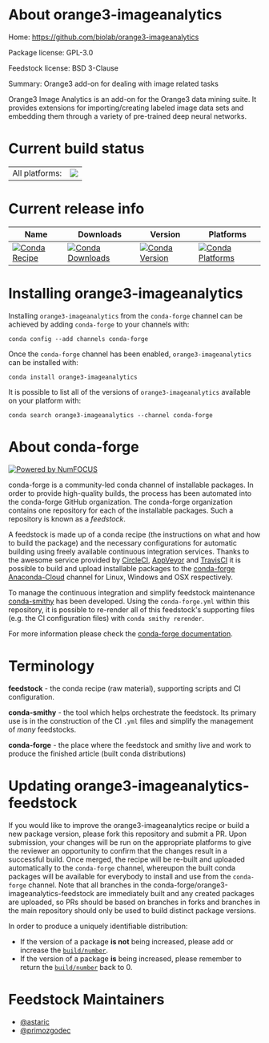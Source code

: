 About orange3-imageanalytics
============================

Home: https://github.com/biolab/orange3-imageanalytics

Package license: GPL-3.0

Feedstock license: BSD 3-Clause

Summary: Orange3 add-on for dealing with image related tasks

Orange3 Image Analytics is an add-on for the Orange3 data mining suite.
It provides extensions for importing/creating labeled image data sets and
embedding them through a variety of pre-trained deep neural networks.


Current build status
====================


<table><tr><td>All platforms:</td>
    <td>
      <a href="https://dev.azure.com/conda-forge/feedstock-builds/_build/latest?definitionId=3152&branchName=master">
        <img src="https://dev.azure.com/conda-forge/feedstock-builds/_apis/build/status/orange3-imageanalytics-feedstock?branchName=master">
      </a>
    </td>
  </tr>
</table>

Current release info
====================

| Name | Downloads | Version | Platforms |
| --- | --- | --- | --- |
| [![Conda Recipe](https://img.shields.io/badge/recipe-orange3--imageanalytics-green.svg)](https://anaconda.org/conda-forge/orange3-imageanalytics) | [![Conda Downloads](https://img.shields.io/conda/dn/conda-forge/orange3-imageanalytics.svg)](https://anaconda.org/conda-forge/orange3-imageanalytics) | [![Conda Version](https://img.shields.io/conda/vn/conda-forge/orange3-imageanalytics.svg)](https://anaconda.org/conda-forge/orange3-imageanalytics) | [![Conda Platforms](https://img.shields.io/conda/pn/conda-forge/orange3-imageanalytics.svg)](https://anaconda.org/conda-forge/orange3-imageanalytics) |

Installing orange3-imageanalytics
=================================

Installing `orange3-imageanalytics` from the `conda-forge` channel can be achieved by adding `conda-forge` to your channels with:

```
conda config --add channels conda-forge
```

Once the `conda-forge` channel has been enabled, `orange3-imageanalytics` can be installed with:

```
conda install orange3-imageanalytics
```

It is possible to list all of the versions of `orange3-imageanalytics` available on your platform with:

```
conda search orange3-imageanalytics --channel conda-forge
```


About conda-forge
=================

[![Powered by NumFOCUS](https://img.shields.io/badge/powered%20by-NumFOCUS-orange.svg?style=flat&colorA=E1523D&colorB=007D8A)](http://numfocus.org)

conda-forge is a community-led conda channel of installable packages.
In order to provide high-quality builds, the process has been automated into the
conda-forge GitHub organization. The conda-forge organization contains one repository
for each of the installable packages. Such a repository is known as a *feedstock*.

A feedstock is made up of a conda recipe (the instructions on what and how to build
the package) and the necessary configurations for automatic building using freely
available continuous integration services. Thanks to the awesome service provided by
[CircleCI](https://circleci.com/), [AppVeyor](https://www.appveyor.com/)
and [TravisCI](https://travis-ci.org/) it is possible to build and upload installable
packages to the [conda-forge](https://anaconda.org/conda-forge)
[Anaconda-Cloud](https://anaconda.org/) channel for Linux, Windows and OSX respectively.

To manage the continuous integration and simplify feedstock maintenance
[conda-smithy](https://github.com/conda-forge/conda-smithy) has been developed.
Using the ``conda-forge.yml`` within this repository, it is possible to re-render all of
this feedstock's supporting files (e.g. the CI configuration files) with ``conda smithy rerender``.

For more information please check the [conda-forge documentation](https://conda-forge.org/docs/).

Terminology
===========

**feedstock** - the conda recipe (raw material), supporting scripts and CI configuration.

**conda-smithy** - the tool which helps orchestrate the feedstock.
                   Its primary use is in the construction of the CI ``.yml`` files
                   and simplify the management of *many* feedstocks.

**conda-forge** - the place where the feedstock and smithy live and work to
                  produce the finished article (built conda distributions)


Updating orange3-imageanalytics-feedstock
=========================================

If you would like to improve the orange3-imageanalytics recipe or build a new
package version, please fork this repository and submit a PR. Upon submission,
your changes will be run on the appropriate platforms to give the reviewer an
opportunity to confirm that the changes result in a successful build. Once
merged, the recipe will be re-built and uploaded automatically to the
`conda-forge` channel, whereupon the built conda packages will be available for
everybody to install and use from the `conda-forge` channel.
Note that all branches in the conda-forge/orange3-imageanalytics-feedstock are
immediately built and any created packages are uploaded, so PRs should be based
on branches in forks and branches in the main repository should only be used to
build distinct package versions.

In order to produce a uniquely identifiable distribution:
 * If the version of a package **is not** being increased, please add or increase
   the [``build/number``](https://conda.io/docs/user-guide/tasks/build-packages/define-metadata.html#build-number-and-string).
 * If the version of a package **is** being increased, please remember to return
   the [``build/number``](https://conda.io/docs/user-guide/tasks/build-packages/define-metadata.html#build-number-and-string)
   back to 0.

Feedstock Maintainers
=====================

* [@astaric](https://github.com/astaric/)
* [@primozgodec](https://github.com/primozgodec/)


